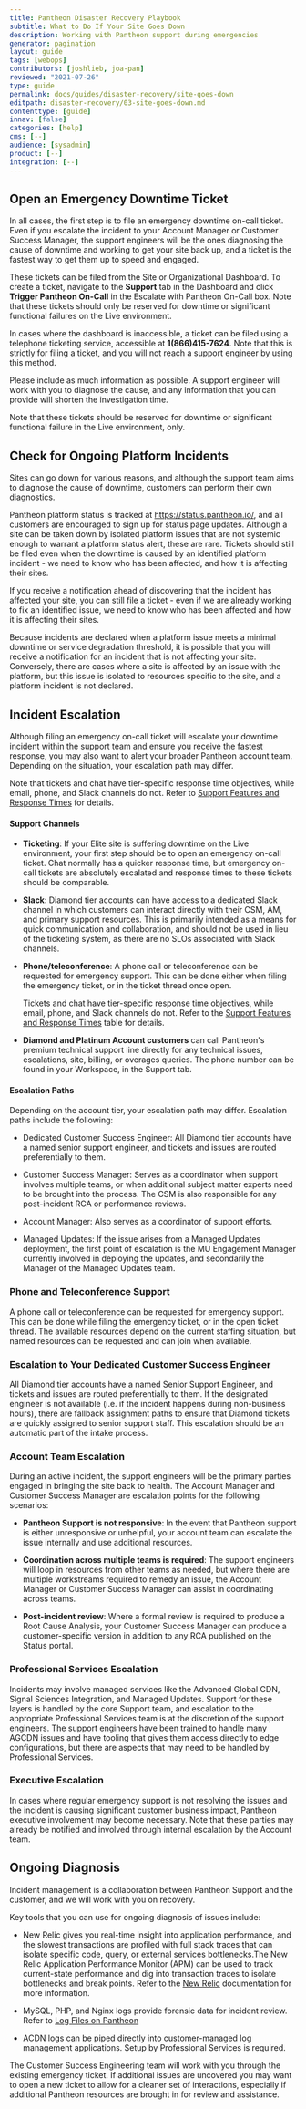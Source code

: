 ```yaml
---
title: Pantheon Disaster Recovery Playbook
subtitle: What to Do If Your Site Goes Down
description: Working with Pantheon support during emergencies
generator: pagination
layout: guide
tags: [webops]
contributors: [joshlieb, joa-pan]
reviewed: "2021-07-26"
type: guide
permalink: docs/guides/disaster-recovery/site-goes-down
editpath: disaster-recovery/03-site-goes-down.md
contenttype: [guide]
innav: [false]
categories: [help]
cms: [--]
audience: [sysadmin]
product: [--]
integration: [--]
---
```


## Open an Emergency Downtime Ticket

In all cases, the first step is to file an emergency downtime on-call ticket. Even if you escalate the incident to your Account Manager or Customer Success Manager, the support engineers will be the ones diagnosing the cause of downtime and working to get your site back up, and a ticket is the fastest way to get them up to speed and engaged.

These tickets can be filed from the Site or Organizational Dashboard. To create a ticket, navigate to the **Support** tab in the Dashboard and click **Trigger Pantheon On-Call** in the Escalate with Pantheon On-Call box. Note that these tickets should only be reserved for downtime or significant functional failures on the Live environment.

In cases where the dashboard is inaccessible, a ticket can be filed using a telephone ticketing service, accessible at **1(866)415-7624**. Note that this is strictly for filing a ticket, and you will not reach a support engineer by using this method.

Please include as much information as possible. A support engineer will work with you to diagnose the cause, and any information that you can provide will shorten the investigation time.

Note that these tickets should be reserved for downtime or significant functional failure in the Live environment, only.

## Check for Ongoing Platform Incidents

Sites can go down for various reasons, and although the support team aims to diagnose the cause of downtime, customers can perform their own diagnostics.

Pantheon platform status is tracked at https://status.pantheon.io/, and all customers are encouraged to sign up for status page updates. Although a site can be taken down by isolated platform issues that are not systemic enough to warrant a platform status alert, these are rare. Tickets should still be filed even when the downtime is caused by an identified platform incident - we need to know who has been affected, and how it is affecting their sites.

If you receive a notification ahead of discovering that the incident has affected your site, you can still file a ticket - even if we are already working to fix an identified issue, we need to know who has been affected and how it is affecting their sites.

Because incidents are declared when a platform issue meets a minimal downtime or service degradation threshold, it is possible that you will receive a notification for an incident that is not affecting your site. Conversely, there are cases where a site is affected by an issue with the platform, but this issue is isolated to resources specific to the site, and a platform incident is not declared.

## Incident Escalation

Although filing an emergency on-call ticket will escalate your downtime incident within the support team and ensure you receive the fastest response, you may also want to alert your broader Pantheon account team. Depending on the situation, your escalation path may differ.

Note that tickets and chat have tier-specific response time objectives, while email, phone, and Slack channels do not. Refer to [Support Features and Response Times](/guides/support/#support-features-and-response-times) for details.

#### Support Channels

* **Ticketing**: If your Elite site is suffering downtime on the Live environment, your first step should be to open an emergency on-call ticket. Chat normally has a quicker response time, but emergency on-call tickets are absolutely escalated and response times to these tickets should be comparable.

* **Slack**: Diamond tier accounts can have access to a dedicated Slack channel in which customers can interact directly with their CSM, AM, and primary support resources. This is primarily intended as a means for quick communication and collaboration, and should not be used in lieu of the ticketing system, as there are no SLOs associated with Slack channels.

* **Phone/teleconference**: A phone call or teleconference can be requested for emergency support. This can be done either when filing the emergency ticket, or in the ticket thread once open.

  <Alert title="Note" type="info" >

  Tickets and chat have tier-specific response time objectives, while email, phone, and Slack channels do not. Refer to the [Support Features and Response Times](/guides/support/#support-features-and-response-times) table for details.

  </Alert>

* **Diamond and Platinum Account customers** can call Pantheon's premium technical support line directly for any technical issues, escalations, site, billing, or overages queries. The phone number can be found in your Workspace, in the Support tab.

#### Escalation Paths

Depending on the account tier, your escalation path may differ. Escalation paths include the following:

* Dedicated Customer Success Engineer: All Diamond tier accounts have a named senior support engineer, and tickets and issues are routed preferentially to them.

* Customer Success Manager: Serves as a coordinator when support involves multiple teams, or when additional subject matter experts need to be brought into the process. The CSM is also responsible for any post-incident RCA or performance reviews.

* Account Manager: Also serves as a coordinator of support efforts.

* Managed Updates: If the issue arises from a Managed Updates deployment, the first point of escalation is the MU Engagement Manager currently involved in deploying the updates, and secondarily the Manager of the Managed Updates team.

### Phone and Teleconference Support

A phone call or teleconference can be requested for emergency support. This can be done while filing the emergency ticket, or in the open ticket thread. The available resources depend on the current staffing situation, but named resources can be requested and can join when available.

### Escalation to Your Dedicated Customer Success Engineer

All Diamond tier accounts have a named Senior Support Engineer, and tickets and issues are routed preferentially to them. If the designated engineer is not available (i.e. if the incident happens during non-business hours), there are fallback assignment paths to ensure that Diamond tickets are quickly assigned to senior support staff. This escalation should be an automatic part of the intake process.

### Account Team Escalation

During an active incident, the support engineers will be the primary parties engaged in bringing the site back to health. The Account Manager and Customer Success Manager are escalation points for the following scenarios:

* **Pantheon Support is not responsive**: In the event that Pantheon support is either unresponsive or unhelpful, your account team can escalate the issue internally and use additional resources.

* **Coordination across multiple teams is required**: The support engineers will loop in resources from other teams as needed, but where there are multiple workstreams required to remedy an issue, the Account Manager or Customer Success Manager can assist in coordinating across teams.

* **Post-incident review**: Where a formal review is required to produce a Root Cause Analysis, your Customer Success Manager can produce a customer-specific version in addition to any RCA published on the Status portal.

### Professional Services Escalation

Incidents may involve managed services like the Advanced Global CDN, Signal Sciences Integration, and Managed Updates. Support for these layers is handled by the core Support team, and escalation to the appropriate Professional Services team is at the discretion of the support engineers. The support engineers have been trained to handle many AGCDN issues and have tooling that gives them access directly to edge configurations, but there are aspects that may need to be handled by Professional Services.

### Executive Escalation

In cases where regular emergency support is not resolving the issues and the incident is causing significant customer business impact, Pantheon executive involvement may become necessary. Note that these parties may already be notified and involved through internal escalation by the Account team.

## Ongoing Diagnosis

Incident management is a collaboration between Pantheon Support and the customer, and we will work with you on recovery.

Key tools that you can use for ongoing diagnosis of issues include:

* New Relic gives you real-time insight into application performance, and the slowest transactions are profiled with full stack traces that can isolate specific code, query, or external services bottlenecks.The New Relic Application Performance Monitor (APM) can be used to track current-state performance and dig into transaction traces to isolate bottlenecks and break points. Refer to the [New Relic](/guides/new-relic) documentation for more information.

* MySQL, PHP, and Nginx logs provide forensic data for incident review. Refer to [Log Files on Pantheon](/guides/logs-pantheon)

* ACDN logs can be piped directly into customer-managed log management applications. Setup by Professional Services is required.

The Customer Success Engineering team will work with you through the existing emergency ticket. If additional issues are uncovered you may want to open a new ticket to allow for a cleaner set of interactions, especially if additional Pantheon resources are brought in for review and assistance.
